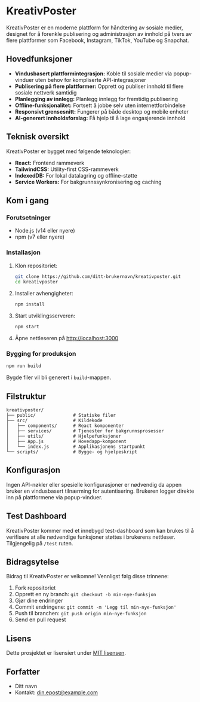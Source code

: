 # KreativPoster

KreativPoster er en moderne plattform for håndtering av sosiale medier, designet for å forenkle publisering og administrasjon av innhold på tvers av flere plattformer som Facebook, Instagram, TikTok, YouTube og Snapchat.

## Hovedfunksjoner

- **Vindusbasert plattformintegrasjon:** Koble til sosiale medier via popup-vinduer uten behov for kompliserte API-integrasjoner
- **Publisering på flere plattformer:** Opprett og publiser innhold til flere sosiale nettverk samtidig
- **Planlegging av innlegg:** Planlegg innlegg for fremtidig publisering
- **Offline-funksjonalitet:** Fortsett å jobbe selv uten internettforbindelse
- **Responsivt grensesnitt:** Fungerer på både desktop og mobile enheter
- **AI-generert innholdsforslag:** Få hjelp til å lage engasjerende innhold

## Teknisk oversikt

KreativPoster er bygget med følgende teknologier:

- **React:** Frontend rammeverk
- **TailwindCSS:** Utility-first CSS-rammeverk
- **IndexedDB:** For lokal datalagring og offline-støtte
- **Service Workers:** For bakgrunnssynkronisering og caching

## Kom i gang

### Forutsetninger

- Node.js (v14 eller nyere)
- npm (v7 eller nyere)

### Installasjon

1. Klon repositoriet:
   ```bash
   git clone https://github.com/ditt-brukernavn/kreativposter.git
   cd kreativposter
   ```

2. Installer avhengigheter:
   ```bash
   npm install
   ```

3. Start utviklingsserveren:
   ```bash
   npm start
   ```

4. Åpne nettleseren på [http://localhost:3000](http://localhost:3000)

### Bygging for produksjon

```bash
npm run build
```

Bygde filer vil bli generert i `build`-mappen.

## Filstruktur

```
kreativposter/
├── public/              # Statiske filer
├── src/                 # Kildekode
│   ├── components/      # React komponenter
│   ├── services/        # Tjenester for bakgrunnsprosesser
│   ├── utils/           # Hjelpefunksjoner
│   ├── App.js           # Hovedapp-komponent
│   └── index.js         # Applikasjonens startpunkt
└── scripts/             # Bygge- og hjelpeskript
```

## Konfigurasjon

Ingen API-nøkler eller spesielle konfigurasjoner er nødvendig da appen bruker en vindusbasert tilnærming for autentisering. Brukeren logger direkte inn på plattformene via popup-vinduer.

## Test Dashboard

KreativPoster kommer med et innebygd test-dashboard som kan brukes til å verifisere at alle nødvendige funksjoner støttes i brukerens nettleser. Tilgjengelig på `/test` ruten.

## Bidragsytelse

Bidrag til KreativPoster er velkomne! Vennligst følg disse trinnene:

1. Fork repositoriet
2. Opprett en ny branch: `git checkout -b min-nye-funksjon`
3. Gjør dine endringer
4. Commit endringene: `git commit -m 'Legg til min-nye-funksjon'`
5. Push til branchen: `git push origin min-nye-funksjon`
6. Send en pull request

## Lisens

Dette prosjektet er lisensiert under [MIT lisensen](LICENSE).

## Forfatter

- Ditt navn
- Kontakt: [din.epost@example.com](mailto:din.epost@example.com)
